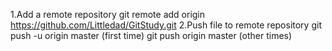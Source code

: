 1.Add a remote repository
	git remote add origin <https://github.com/Littledad/GitStudy.git>
2.Push file to remote repository
	git push -u origin master (first time)
	git push origin master (other times)


